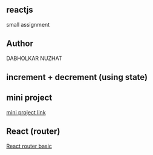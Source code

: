 ## reactjs
small  assignment

## Author
DABHOLKAR NUZHAT

## increment + decrement (using state)
## mini project 
[mini project link](https://comforting-zuccutto-9b15cb.netlify.app/)
## React (router)
[React router basic](https://routernd.netlify.app/)
